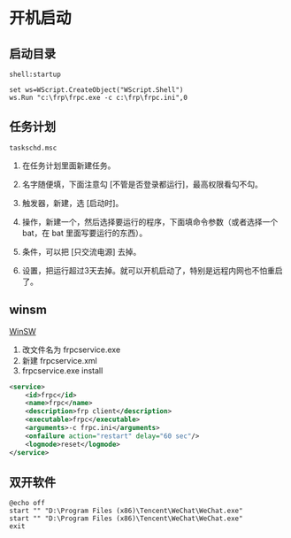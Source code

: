 # 开机启动

## 启动目录

`shell:startup`

```vbscript
set ws=WScript.CreateObject("WScript.Shell")
ws.Run "c:\frp\frpc.exe -c c:\frp\frpc.ini",0
```

## 任务计划

`taskschd.msc`

1. 在任务计划里面新建任务。

2. 名字随便填，下面注意勾 [不管是否登录都运行]，最高权限看勾不勾。

3. 触发器，新建，选 [启动时]。

4. 操作，新建一个，然后选择要运行的程序，下面填命令参数（或者选择一个 bat，在 bat 里面写要运行的东西）。

5. 条件，可以把 [只交流电源] 去掉。

6. 设置，把运行超过3天去掉。就可以开机启动了，特别是远程内网也不怕重启了。

## winsm

[WinSW](https://github.com/winsw/winsw/releases/download/v2.1.2/WinSW.NET4.exe)

1. 改文件名为 frpcservice.exe
2. 新建 frpcservice.xml
3. frpcservice.exe install

```xml
<service>
    <id>frpc</id>
    <name>frpc</name>
    <description>frp client</description>
    <executable>frpc</executable>
    <arguments>-c frpc.ini</arguments>
    <onfailure action="restart" delay="60 sec"/>
    <logmode>reset</logmode>
</service>
```

## 双开软件

```vbscript
@echo off
start "" "D:\Program Files (x86)\Tencent\WeChat\WeChat.exe"
start "" "D:\Program Files (x86)\Tencent\WeChat\WeChat.exe"
exit
```

